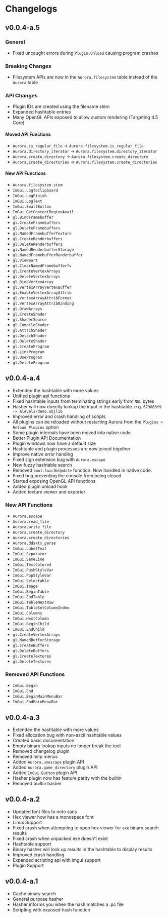 
# Changelogs
## v0.0.4-a.5
### General
* Fixed uncaught errors during `Plugin.Unload` causing program crashes

### Breaking Changes
* Filesystem APIs are now in the `Aurora.filesystem` table instead of the `Aurora` table

### API Changes
* Plugin IDs are created using the filename stem
* Expanded hashtable entries
* Many OpenGL APIs exposed to allow custom rendering (Targeting 4.5 Core)

#### Moved API Functions
* `Aurora.is_regular_file` -> `Aurora.filesystem.is_regular_file`
* `Aurora.directory_iterator` -> `Aurora.filesystem.directory_iterator`
* `Aurora.create_directory` -> `Aurora.filesystem.create_directory`
* `Aurora.create_directories` -> `Aurora.filesystem.create_directories`

#### New API Functions
* `Aurora.filesystem.stem`
* `ImGui.LogToClipboard`
* `ImGui.LogFinish`
* `ImGui.LogText`
* `ImGui.SmallButton`
* `ImGui.GetContentRegionAvail`
* `gl.BindFramebuffer`
* `gl.CreateFramebuffers`
* `gl.DeleteFramebuffers`
* `gl.NamedFramebufferTexture`
* `gl.CreateRenderbuffers`
* `gl.DeleteRenderbuffers`
* `gl.NamedRenderbufferStorage`
* `gl.NamedFramebufferRenderbuffer`
* `gl.Viewport`
* `gl.ClearNamedFramebufferfv`
* `gl.CreateVertexArrays`
* `gl.DeleteVertexArrays`
* `gl.BindVertexArray`
* `gl.VertexArrayVertexBuffer`
* `gl.EnableVertexArrayAttrib`
* `gl.VertexArrayAttribFormat`
* `gl.VertexArrayAttribBinding`
* `gl.DrawArrays`
* `gl.CreateShader`
* `gl.ShaderSource`
* `gl.CompileShader`
* `gl.AttachShader`
* `gl.DetachShader`
* `gl.DeleteShader`
* `gl.CreateProgram`
* `gl.LinkProgram`
* `gl.UseProgram`
* `gl.DeleteProgram`

## v0.0.4-a.4
* Extended the hashtable with more values
* Unified plugin api functions
* Fixed hashtable inputs from terminating strings early from `NUL` bytes
* Hasher will now directly lookup the input in the hashtable. e.g. `673863f9 -> Alevels/demo.objlib`
* Improved error and crash handling of scripts
* All plugins can be reloaded without restarting Aurora from the `Plugins > Reload Plugins` option
* Some plugin internals have been moved into native code
* Better Plugin API Documentation
* Plugin windows now have a default size
* Hashtable and plugin processes are now joined together
* Improve native error handing
* Fixed sign extension bug with `Aurora.escape`
* New fuzzy hashtable search
* Removed `boot.lua:OnUpdate` function. Now handled in native code.
* Fixed bug preventing the console from being closed
* Started exposing OpenGL API functions
* Added plugin unload hook
* Added texture viewer and exporter

### New API Functions
* `Aurora.escape`
* `Aurora.read_file`
* `Aurora.write_file`
* `Aurora.create_directory`
* `Aurora.create_directories`
* `Aurora.ddsktx_parse`
* `ImGui.LabelText`
* `ImGui.Separator`
* `ImGui.SameLine`
* `ImGui.TextColored`
* `ImGui.PushStyleVar`
* `ImGui.PopStyleVar`
* `ImGui.Selectable`
* `ImGui.Image`
* `ImGui.BeginTable`
* `ImGui.EndTable`
* `ImGui.TableNextRow`
* `ImGui.TableSetColumnIndex`
* `ImGui.Columns`
* `ImGui.NextColumn`
* `ImGui.BeginChild`
* `ImGui.EndChild`
* `gl.CreateVertexArrays`
* `gl.NamedBufferStorage`
* `gl.CreateBuffers`
* `gl.DeleteBuffers`
* `gl.CreateTextures`
* `gl.DeleteTextures`

### Removed API Functions
* `ImGui.Begin`
* `ImGui.End`
* `ImGui.BeginMainMenuBar`
* `ImGui.EndMainMenuBar`

## v0.0.4-a.3
* Extended the hashtable with more values
* Fixed allocation bug with non-ascii hashtable values
* Created basic documentation
* Empty binary lookup inputs no longer break the tool
* Removed changelog plugin
* Removed help menus
* Added `Aurora.unescape` plugin API
* Added `Aurora.game_directory` plugin API
* Added `ImGui.Button` plugin API
* Hasher plugin now has feature parity with the builtin
* Removed builtin hasher

## v0.0.4-a.2
* Updated font files to noto sans
* Hex viewer how has a monospace font
* Linux Support
* Fixed crash when attempting to open hex viewer for `exe` binary search results
* Fixed crash when unpacked exe doesn't exist
* Hashtable support
* Binary hasher will look up results in the hashtable to display results
* Improved crash handling
* Expanded scripting api with imgui support
* Plugin Support

## v0.0.4-a.1
* Cache binary search
* General purpose hasher
* Hasher informs you when the hash matches a .pc file
* Scripting with exposed hash function